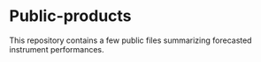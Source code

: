 # Public-products

This repository contains a few public files summarizing forecasted instrument performances.

